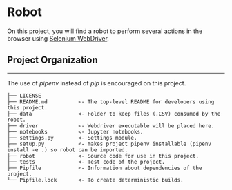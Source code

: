 # Robot

On this project, you will find a robot to perform several actions in the browser using [Selenium WebDriver](https://www.selenium.dev/).

## Project Organization
------------

The use of *pipenv* instead of *pip* is encouraged on this project.

    ├── LICENSE
    ├── README.md          <- The top-level README for developers using this project.
    ├── data               <- Folder to keep files (.CSV) consumed by the robot.
    ├── driver             <- Webdriver executable will be placed here.
    ├── notebooks          <- Jupyter notebooks.
    ├── settings.py        <- Settings module.
    ├── setup.py           <- makes project pipenv installable (pipenv install -e .) so robot can be imported.
    ├── robot              <- Source code for use in this project.
    ├── tests              <- Test code of the project.
    ├── Pipfile            <- Information about dependencies of the project.
    └── Pipfile.lock       <- To create deterministic builds.
